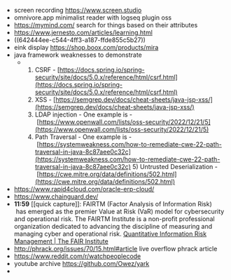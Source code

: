 - screen recording https://www.screen.studio
- omnivore.app minimalist reader with logseq plugin oss
- https://mymind.com/ search for things based on their attributes
- https://www.jernesto.com/articles/learning.html
- ((642444ee-c544-4ff3-a187-ffde855c5b27))
- eink display https://shop.boox.com/products/mira
- java framework weaknesses to demonstrate
	- 1) CSRF - [https://docs.spring.io/spring-security/site/docs/5.0.x/reference/html/csrf.html](https://docs.spring.io/spring-security/site/docs/5.0.x/reference/html/csrf.html)
	  2) XSS - [https://semgrep.dev/docs/cheat-sheets/java-jsp-xss/](https://semgrep.dev/docs/cheat-sheets/java-jsp-xss/)
	  3) LDAP injection - One example is - [https://www.openwall.com/lists/oss-security/2022/12/21/5](https://www.openwall.com/lists/oss-security/2022/12/21/5)
	  4) Path Traversal - One example is - [https://systemweakness.com/how-to-remediate-cwe-22-path-traversal-in-java-8c87aee0c32c](https://systemweakness.com/how-to-remediate-cwe-22-path-traversal-in-java-8c87aee0c32c)
	  5) Untrusted Deserialization - [https://cwe.mitre.org/data/definitions/502.html](https://cwe.mitre.org/data/definitions/502.html)
- https://www.rapid4cloud.com/oracle-erp-cloud/
- https://www.chainguard.dev/
- **11:59** [[quick capture]]: FAIRTM (Factor Analysis of Information Risk)  has emerged as the premier Value at Risk (VaR) model for cybersecurity and operational risk. The FAIRTM Institute is a non-profit professional organization dedicated to advancing the discipline of measuring and managing cyber and operational risk. [Quantitative Information Risk Management | The FAIR Institute](https://www.fairinstitute.org/)
- http://phrack.org/issues/70/15.html#article live overflow phrack article
- https://www.reddit.com/r/watchpeoplecode
- youtube archive https://github.com/Owez/yark
-